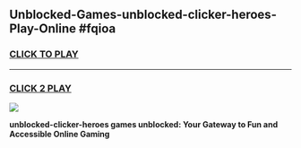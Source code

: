 
## Unblocked-Games-unblocked-clicker-heroes-Play-Online #fqioa
<h3>
<a href="https://news.freeplayer.one?title=unblocked-clicker-heroes&ref=3">CLICK TO PLAY</a></h3>
<hr>

<h3>
<a href="https://news.freeplayer.one?title=unblocked-clicker-heroes&ref=3">CLICK 2 PLAY</a>
  
</h3>

<a href="https://news.freeplayer.one?title=unblocked-clicker-heroes&ref=3"><img src="https://clearcache.store/games.png"></a>


**unblocked-clicker-heroes games unblocked: Your Gateway to Fun and Accessible Online Gaming**
